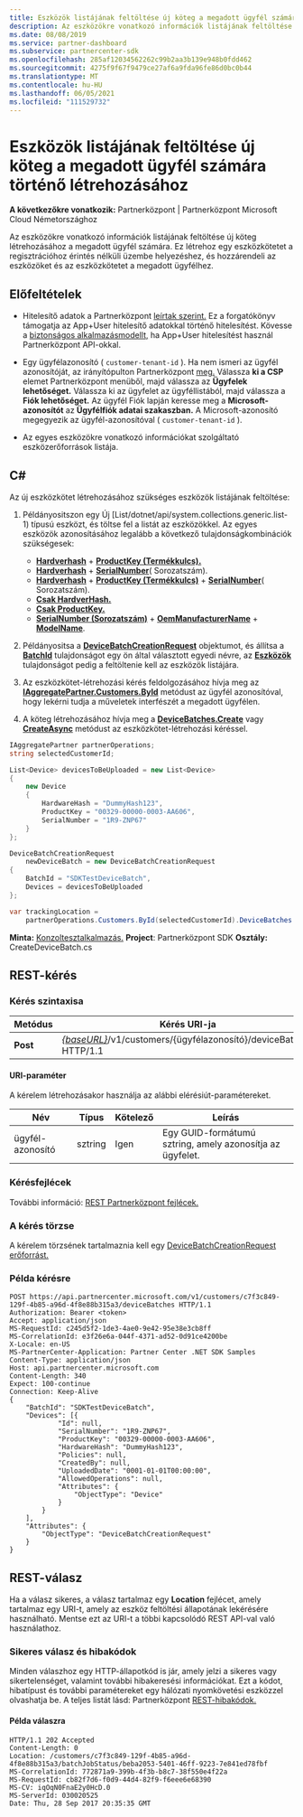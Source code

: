 ```yaml
---
title: Eszközök listájának feltöltése új köteg a megadott ügyfél számára történő létrehozásához
description: Az eszközökre vonatkozó információk listájának feltöltése új köteg létrehozásához a megadott ügyfél számára. Ez létrehoz egy eszközkötetet a regisztrációhoz érintés nélküli üzembe helyezéshez, és hozzárendeli az eszközöket és az eszközkötetet a megadott ügyfélhez.
ms.date: 08/08/2019
ms.service: partner-dashboard
ms.subservice: partnercenter-sdk
ms.openlocfilehash: 285af12034562262c99b2aa3b139e948b0fdd462
ms.sourcegitcommit: 4275f9f67f9479ce27af6a9fda96fe86d0bc0b44
ms.translationtype: MT
ms.contentlocale: hu-HU
ms.lasthandoff: 06/05/2021
ms.locfileid: "111529732"
---
```

# <a name="upload-a-list-of-devices-to-create-a-new-batch-for-the-specified-customer"></a>Eszközök listájának feltöltése új köteg a megadott ügyfél számára történő létrehozásához

**A következőkre vonatkozik:** Partnerközpont | Partnerközpont Microsoft Cloud Németországhoz

Az eszközökre vonatkozó információk listájának feltöltése új köteg létrehozásához a megadott ügyfél számára. Ez létrehoz egy eszközkötetet a regisztrációhoz érintés nélküli üzembe helyezéshez, és hozzárendeli az eszközöket és az eszközkötetet a megadott ügyfélhez.

## <a name="prerequisites"></a>Előfeltételek

- Hitelesítő adatok a Partnerközpont [leírtak szerint.](partner-center-authentication.md) Ez a forgatókönyv támogatja az App+User hitelesítő adatokkal történő hitelesítést. Kövesse a [biztonságos alkalmazásmodellt,](enable-secure-app-model.md) ha App+User hitelesítést használ Partnerközpont API-okkal.

- Egy ügyfélazonosító ( `customer-tenant-id` ). Ha nem ismeri az ügyfél azonosítóját, az irányítópulton Partnerközpont [meg.](https://partner.microsoft.com/dashboard) Válassza **ki a CSP** elemet Partnerközpont menüből, majd válassza az **Ügyfelek lehetőséget.** Válassza ki az ügyfelet az ügyféllistából, majd válassza a **Fiók lehetőséget.** Az ügyfél Fiók lapján keresse meg a **Microsoft-azonosítót** az **Ügyfélfiók adatai szakaszban.** A Microsoft-azonosító megegyezik az ügyfél-azonosítóval ( `customer-tenant-id` ).

- Az egyes eszközökre vonatkozó információkat szolgáltató eszközerőforrások listája.

## <a name="c"></a>C\#

Az új eszközkötet létrehozásához szükséges eszközök listájának feltöltése:

1. Példányositszon egy Új [List/dotnet/api/system.collections.generic.list-1) típusú eszközt, és töltse fel a listát az eszközökkel. [](/dotnet/api/microsoft.store.partnercenter.models.devicesdeployment.device) Az egyes eszközök azonosításához legalább a következő tulajdonságkombinációk szükségesek:

   - [**Hardverhash**](/dotnet/api/microsoft.store.partnercenter.models.devicesdeployment.device.hardwarehash)  +  [**ProductKey (Termékkulcs).**](/dotnet/api/microsoft.store.partnercenter.models.devicesdeployment.device.productkey)
   - [**Hardverhash**](/dotnet/api/microsoft.store.partnercenter.models.devicesdeployment.device.hardwarehash)  +  [**SerialNumber**](/dotnet/api/microsoft.store.partnercenter.models.devicesdeployment.device.serialnumber)( Sorozatszám).
   - [**Hardverhash**](/dotnet/api/microsoft.store.partnercenter.models.devicesdeployment.device.hardwarehash)  +  [**ProductKey (Termékkulcs)**](/dotnet/api/microsoft.store.partnercenter.models.devicesdeployment.device.productkey)  +  [**SerialNumber**](/dotnet/api/microsoft.store.partnercenter.models.devicesdeployment.device.serialnumber)( Sorozatszám).
   - [**Csak HardverHash.**](/dotnet/api/microsoft.store.partnercenter.models.devicesdeployment.device.hardwarehash)
   - [**Csak ProductKey.**](/dotnet/api/microsoft.store.partnercenter.models.devicesdeployment.device.productkey)
   - [**SerialNumber (Sorozatszám)**](/dotnet/api/microsoft.store.partnercenter.models.devicesdeployment.device.serialnumber)  +  [**OemManufacturerName**](/dotnet/api/microsoft.store.partnercenter.models.devicesdeployment.device.oemmanufacturername)  +  [**ModelName**](/dotnet/api/microsoft.store.partnercenter.models.devicesdeployment.device.modelname).

2. Példányositsa a [**DeviceBatchCreationRequest**](/dotnet/api/microsoft.store.partnercenter.models.devicesdeployment.devicebatchcreationrequest) objektumot, és állítsa a [**BatchId**](/dotnet/api/microsoft.store.partnercenter.models.devicesdeployment.devicebatchcreationrequest.batchid) tulajdonságot egy ön által választott egyedi névre, az [**Eszközök**](/dotnet/api/microsoft.store.partnercenter.models.devicesdeployment.devicebatchcreationrequest.devices) tulajdonságot pedig a feltöltenie kell az eszközök listájára.

3. Az eszközkötet-létrehozási kérés feldolgozásához hívja meg az [**IAggregatePartner.Customers.ById**](/dotnet/api/microsoft.store.partnercenter.customers.icustomercollection.byid) metódust az ügyfél azonosítóval, hogy lekérni tudja a műveletek interfészét a megadott ügyfélen.

4. A köteg létrehozásához hívja meg a [**DeviceBatches.Create**](/dotnet/api/microsoft.store.partnercenter.devicesdeployment.idevicesbatchcollection) vagy [**CreateAsync**](/dotnet/api/microsoft.store.partnercenter.devicesdeployment.idevicesbatchcollection) metódust az eszközkötet-létrehozási kéréssel.

```csharp
IAggregatePartner partnerOperations;
string selectedCustomerId;

List<Device> devicesToBeUploaded = new List<Device>
{
    new Device
    {
        HardwareHash = "DummyHash123",
        ProductKey = "00329-00000-0003-AA606",
        SerialNumber = "1R9-ZNP67"
    }
};

DeviceBatchCreationRequest
    newDeviceBatch = new DeviceBatchCreationRequest
{
    BatchId = "SDKTestDeviceBatch",
    Devices = devicesToBeUploaded
};

var trackingLocation =
    partnerOperations.Customers.ById(selectedCustomerId).DeviceBatches.Create(newDeviceBatch);
```

**Minta:** [Konzoltesztalkalmazás.](console-test-app.md) **Project**: Partnerközpont SDK **Osztály:** CreateDeviceBatch.cs

## <a name="rest-request"></a>REST-kérés

### <a name="request-syntax"></a>Kérés szintaxisa

| Metódus   | Kérés URI-ja                                                                                   |
|----------|-----------------------------------------------------------------------------------------------|
| **Post** | [*{baseURL}*](partner-center-rest-urls.md)/v1/customers/{ügyfélazonosító}/deviceBatches HTTP/1.1 |

#### <a name="uri-parameter"></a>URI-paraméter

A kérelem létrehozásakor használja az alábbi elérésiút-paramétereket.

| Név        | Típus   | Kötelező | Leírás                                           |
|-------------|--------|----------|-------------------------------------------------------|
| ügyfél-azonosító | sztring | Igen      | Egy GUID-formátumú sztring, amely azonosítja az ügyfelet. |

### <a name="request-headers"></a>Kérésfejlécek

További információ: [REST Partnerközpont fejlécek.](headers.md)

### <a name="request-body"></a>A kérés törzse

A kérelem törzsének tartalmaznia kell egy [DeviceBatchCreationRequest erőforrást.](device-deployment-resources.md#devicebatchcreationrequest)

### <a name="request-example"></a>Példa kérésre

```http
POST https://api.partnercenter.microsoft.com/v1/customers/c7f3c849-129f-4b85-a96d-4f8e88b315a3/deviceBatches HTTP/1.1
Authorization: Bearer <token>
Accept: application/json
MS-RequestId: c245d5f2-1de3-4ae0-9e42-95e38e3cb8ff
MS-CorrelationId: e3f26e6a-044f-4371-ad52-0d91ce4200be
X-Locale: en-US
MS-PartnerCenter-Application: Partner Center .NET SDK Samples
Content-Type: application/json
Host: api.partnercenter.microsoft.com
Content-Length: 340
Expect: 100-continue
Connection: Keep-Alive
{
    "BatchId": "SDKTestDeviceBatch",
    "Devices": [{
            "Id": null,
            "SerialNumber": "1R9-ZNP67",
            "ProductKey": "00329-00000-0003-AA606",
            "HardwareHash": "DummyHash123",
            "Policies": null,
            "CreatedBy": null,
            "UploadedDate": "0001-01-01T00:00:00",
            "AllowedOperations": null,
            "Attributes": {
                "ObjectType": "Device"
            }
        }
    ],
    "Attributes": {
        "ObjectType": "DeviceBatchCreationRequest"
    }
}
```

## <a name="rest-response"></a>REST-válasz

Ha a válasz sikeres, a válasz tartalmaz egy **Location** fejlécet, amely tartalmaz egy URI-t, amely az eszköz feltöltési állapotának lekérésére használható. Mentse ezt az URI-t a többi kapcsolódó REST API-val való használathoz.

### <a name="response-success-and-error-codes"></a>Sikeres válasz és hibakódok

Minden válaszhoz egy HTTP-állapotkód is jár, amely jelzi a sikeres vagy sikertelenséget, valamint további hibakeresési információkat. Ezt a kódot, hibatípust és további paramétereket egy hálózati nyomkövetési eszközzel olvashatja be. A teljes listát lásd: Partnerközpont [REST-hibakódok.](error-codes.md)

#### <a name="response-example"></a>Példa válaszra

```http
HTTP/1.1 202 Accepted
Content-Length: 0
Location: /customers/c7f3c849-129f-4b85-a96d-4f8e88b315a3/batchJobStatus/beba2053-5401-46ff-9223-7e841ed78fbf
MS-CorrelationId: 772871a9-399b-4f3b-b8c7-38f550e4f22a
MS-RequestId: cb82f7d6-f0d9-44d4-82f9-f6eee6e68390
MS-CV: iqOqN0FnaE2y0HcD.0
MS-ServerId: 030020525
Date: Thu, 28 Sep 2017 20:35:35 GMT
```
